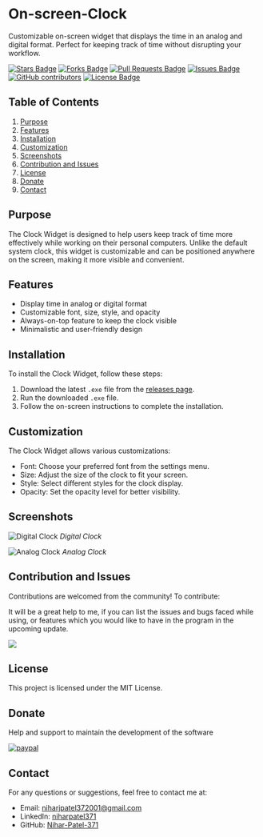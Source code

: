 # On-screen-Clock

Customizable on-screen widget that displays the time in an analog and digital format. Perfect for keeping track of time without disrupting your workflow.


<a href="https://github.com/Nihar-Patel-371/On-screen-Clock/stargazers"><img src="https://img.shields.io/github/stars/Nihar-Patel-371/On-screen-Clock" alt="Stars Badge"/></a>
<a href="https://github.com/Nihar-Patel-371/On-screen-Clock/network/members"><img src="https://img.shields.io/github/forks/Nihar-Patel-371/On-screen-Clock" alt="Forks Badge"/></a>
<a href="https://github.com/Nihar-Patel-371/On-screen-Clock/pulls"><img src="https://img.shields.io/github/issues-pr/Nihar-Patel-371/On-screen-Clock" alt="Pull Requests Badge"/></a>
<a href="https://github.com/Nihar-Patel-371/On-screen-Clock/issues"><img src="https://img.shields.io/github/issues/Nihar-Patel-371/On-screen-Clock" alt="Issues Badge"/></a>
<a href="https://github.com/Nihar-Patel-371/On-screen-Clock/graphs/contributors"><img alt="GitHub contributors" src="https://img.shields.io/github/contributors/Nihar-Patel-371/On-screen-Clock?color=2b9348"></a>
<a href="https://github.com/Nihar-Patel-371/On-screen-Clock/blob/master/LICENSE"><img src="https://img.shields.io/github/license/Nihar-Patel-371/On-screen-Clock?color=2b9348" alt="License Badge"/></a>

## Table of Contents

1. [Purpose](#purpose)
2. [Features](#features)
3. [Installation](#installation)
4. [Customization](#customization)
5. [Screenshots](#screenshots)
6. [Contribution and Issues](#contribution-and-issues)
7. [License](#license)
8. [Donate](#donate)
9. [Contact](#contact)

## Purpose

The Clock Widget is designed to help users keep track of time more effectively while working on their personal computers. Unlike the default system clock, this widget is customizable and can be positioned anywhere on the screen, making it more visible and convenient.

## Features

- Display time in analog or digital format
- Customizable font, size, style, and opacity
- Always-on-top feature to keep the clock visible
- Minimalistic and user-friendly design

## Installation

To install the Clock Widget, follow these steps:

1. Download the latest `.exe` file from the [releases page](https://github.com/Nihar-Patel-371/On-screen-Clock/releases).
2. Run the downloaded `.exe` file.
3. Follow the on-screen instructions to complete the installation.

## Customization

The Clock Widget allows various customizations:

- Font: Choose your preferred font from the settings menu.
- Size: Adjust the size of the clock to fit your screen.
- Style: Select different styles for the clock display.
- Opacity: Set the opacity level for better visibility.

## Screenshots

![Digital Clock](screenshots/digital.png)
*Digital Clock*

![Analog Clock](screenshots/analog.png)
*Analog Clock*

## Contribution and Issues

Contributions are welcomed from the community! To contribute:

It will be a great help to me, if you can list the issues and bugs faced while using, or features which you would like to have in the program in the upcoming update.


<a href="https://github.com/Nihar-Patel-371/On-screen-Clock/graphs/contributors">
  <img class="dark-light" src="https://contrib.rocks/image?repo=Nihar-Patel-371/On-screen-Clock&anon=0&columns=25&max=100&r=true" />
</a>

## License
This project is licensed under the MIT License.

## Donate

Help and support to maintain the development of the software

[![paypal](https://img.shields.io/badge/paypal-%2300457C.svg?&style=for-the-badge&logo=paypal&logoColor=white)](https://www.paypal.me/NiharPatel856)

## Contact
For any questions or suggestions, feel free to contact me at:

- Email: niharjpatel372001@gmail.com
- LinkedIn: [niharpatel371](https://www.linkedin.com/in/niharpatel371/)
- GitHub: [Nihar-Patel-371](https://github.com/Nihar-Patel-371)
